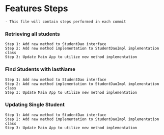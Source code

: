 # Features Steps

	- This file will contain steps performed in each commit

### Retrieving all students

	Step 1: Add new method to StudentDao interface
	Step 2: Add new method implementation to StudentDaoImpl implementation class 
	Step 3: Update Main App to utilize new method implementation
	
### Find Students with lastName

	Step 1: Add new method to StudentDao interface
	Step 2: Add new method implementation to StudentDaoImpl implementation class 
	Step 3: Update Main App to utilize new method implementation 
	
### Updating Single Student

	Step 1: Add new method to StudentDao interface
	Step 2: Add new method implementation to StudentDaoImpl implementation class 
	Step 3: Update Main App to utilize new method implementation 